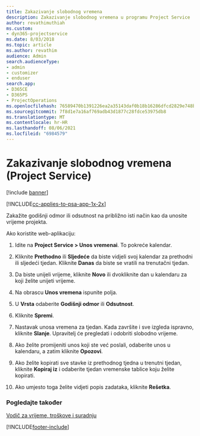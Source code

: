 ```yaml
---
title: Zakazivanje slobodnog vremena
description: Zakazivanje slobodnog vremena u programu Project Service
author: revathimuthiah
ms.custom:
- dyn365-projectservice
ms.date: 8/03/2018
ms.topic: article
ms.author: revathim
audience: Admin
search.audienceType:
- admin
- customizer
- enduser
search.app:
- D365CE
- D365PS
- ProjectOperations
ms.openlocfilehash: 76589470b1391226ea2a35143daf0b18b16286dfcd2829e748b0984397cb25ee
ms.sourcegitcommit: 7f8d1e7a16af769adb43d1877c28fdce53975db8
ms.translationtype: MT
ms.contentlocale: hr-HR
ms.lasthandoff: 08/06/2021
ms.locfileid: "6984579"
---
```

# <a name="schedule-time-off-project-service"></a>Zakazivanje slobodnog vremena (Project Service)

[!include [banner](../includes/psa-now-project-operations.md)]

[!INCLUDE[cc-applies-to-psa-app-1x-2x](../includes/cc-applies-to-psa-app-1x-2x.md)]

Zakažite godišnji odmor ili odsutnost na približno isti način kao da unosite vrijeme projekta.  
  
 Ako koristite web-aplikaciju:  
  
1.  Idite na **Project Service > Unos vremenai**. To pokreće kalendar.  
  
2.  Kliknite **Prethodno** ili **Sljedeće** da biste vidjeli svoj kalendar za prethodni ili sljedeći tjedan. Kliknite **Danas** da biste se vratili na trenutačni tjedan.  
  
3.  Da biste unijeli vrijeme, kliknite **Novo** ili dvokliknite dan u kalendaru za koji želite unijeti vrijeme.  
  
4.  Na obrascu **Unos vremena** ispunite polja.  
  
5.  U **Vrsta** odaberite **Godišnji odmor** ili **Odsutnost**.  
  
6.  Kliknite **Spremi**.  
  
7.  Nastavak unosa vremena za tjedan. Kada završite i sve izgleda ispravno, kliknite **Slanje**. Upravitelj će pregledati i odobriti slobodno vrijeme.  
  
8.  Ako želite promijeniti unos koji ste već poslali, odaberite unos u kalendaru, a zatim kliknite **Opozovi**.  
  
9. Ako želite kopirati sve stavke iz prethodnog tjedna u trenutni tjedan, kliknite **Kopiraj iz** i odaberite tjedan vremenske tablice koju želite kopirati.  
  
10. Ako umjesto toga želite vidjeti popis zadataka, kliknite **Rešetka**.  
  
### <a name="see-also"></a>Pogledajte također  
 [Vodič za vrijeme, troškove i suradnju](../psa/time-expense-collaboration-guide.md)


[!INCLUDE[footer-include](../includes/footer-banner.md)]